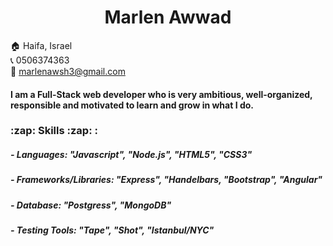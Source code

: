 <h1 align="center"> Marlen Awwad </h1>


:house: Haifa, Israel  
:telephone_receiver: 0506374363  
:email: marlenawsh3@gmail.com

<h4> I am a Full-Stack web developer who is very ambitious, well-organized, responsible and motivated to learn and grow in what I do. </h4>

<h3>:zap: Skills :zap: :</h3>

##### - Languages: "Javascript", "Node.js", "HTML5", "CSS3"
##### - Frameworks/Libraries: "Express", "Handelbars, "Bootstrap", "Angular"
##### - Database: "Postgress", "MongoDB"
##### - Testing Tools: "Tape", "Shot", "Istanbul/NYC"


